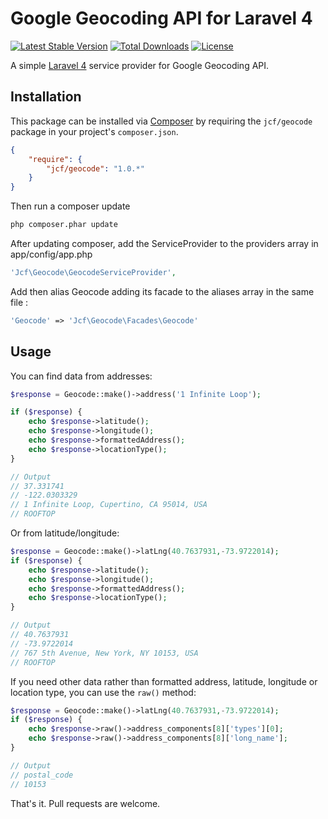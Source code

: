 # Google Geocoding API for Laravel 4

[![Latest Stable Version](https://poser.pugx.org/jcf/geocode/v/stable.svg)](https://packagist.org/packages/jcf/geocode) [![Total Downloads](https://poser.pugx.org/jcf/geocode/downloads.svg)](https://packagist.org/packages/jcf/geocode) [![License](https://poser.pugx.org/jcf/geocode/license.svg)](https://packagist.org/packages/jcf/geocode)

A simple [Laravel 4](http://four.laravel.com/) service provider for Google Geocoding API.

## Installation

This package can be installed via [Composer](http://getcomposer.org) by requiring the
`jcf/geocode` package in your project's `composer.json`.

```json
{
    "require": {
        "jcf/geocode": "1.0.*"
    }
}
```

Then run a composer update
```sh
php composer.phar update
```

After updating composer, add the ServiceProvider to the providers array in app/config/app.php

```php
'Jcf\Geocode\GeocodeServiceProvider',
```
Add then alias Geocode adding its facade to the aliases array in the same file :

```php
'Geocode' => 'Jcf\Geocode\Facades\Geocode'
```

## Usage
You can find data from addresses:
```php
$response = Geocode::make()->address('1 Infinite Loop');

if ($response) {
	echo $response->latitude();
	echo $response->longitude();
	echo $response->formattedAddress();
	echo $response->locationType();
}

// Output
// 37.331741
// -122.0303329
// 1 Infinite Loop, Cupertino, CA 95014, USA
// ROOFTOP
```

Or from latitude/longitude:

```php
$response = Geocode::make()->latLng(40.7637931,-73.9722014);
if ($response) {
	echo $response->latitude();
	echo $response->longitude();
	echo $response->formattedAddress();
	echo $response->locationType();
}

// Output
// 40.7637931
// -73.9722014
// 767 5th Avenue, New York, NY 10153, USA
// ROOFTOP

```

If you need other data rather than formatted address, latitude, longitude or location type, you can use the `raw()` method:
```php
$response = Geocode::make()->latLng(40.7637931,-73.9722014);
if ($response) {
	echo $response->raw()->address_components[8]['types'][0];
	echo $response->raw()->address_components[8]['long_name'];
}

// Output
// postal_code
// 10153
```

That's it. Pull requests are welcome.
